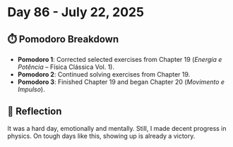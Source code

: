 # Day 86 - July 22, 2025

## ⏱️ Pomodoro Breakdown

- **Pomodoro 1**: Corrected selected exercises from Chapter 19 (*Energia e Potência* – Física Clássica Vol. 1).
- **Pomodoro 2**: Continued solving exercises from Chapter 19.
- **Pomodoro 3**: Finished Chapter 19 and began Chapter 20 (*Movimento e Impulso*).

## 💬 Reflection

It was a hard day, emotionally and mentally. Still, I made decent progress in physics. On tough days like this, showing up is already a victory.
